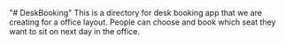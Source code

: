 "# DeskBooking" 
This is a directory for desk booking app that we are creating for a office layout. People can choose and book which seat they want to sit on next day in the office.
